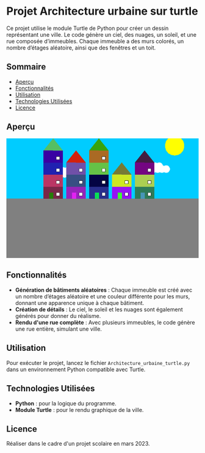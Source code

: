 # Projet Architecture urbaine sur turtle

Ce projet utilise le module Turtle de Python pour créer un dessin représentant une ville. Le code génère un ciel, des nuages, un soleil, et une rue composée d’immeubles. Chaque immeuble a des murs colorés, un nombre d’étages aléatoire, ainsi que des fenêtres et un toit.

## Sommaire
- [Aperçu](#aperçu)
- [Fonctionnalités](#fonctionnalités)
- [Utilisation](#utilisation)
- [Technologies Utilisées](#technologies-utilisées)
- [Licence](#licence)


## Aperçu

![image de la ville](ville.png)

## Fonctionnalités

- **Génération de bâtiments aléatoires** : Chaque immeuble est créé avec un nombre d’étages aléatoire et une couleur différente pour les murs, donnant une apparence unique à chaque bâtiment.
- **Création de détails** : Le ciel, le soleil et les nuages sont également générés pour donner du réalisme.
- **Rendu d'une rue complète** : Avec plusieurs immeubles, le code génère une rue entière, simulant une  ville.


## Utilisation

Pour exécuter le projet, lancez le fichier `Architecture_urbaine_turtle.py` dans un environnement Python compatible avec Turtle.



## Technologies Utilisées

- **Python** : pour la logique du programme.
- **Module Turtle** : pour le rendu graphique de la ville.

## Licence

Réaliser dans le cadre d'un projet scolaire en mars 2023.
